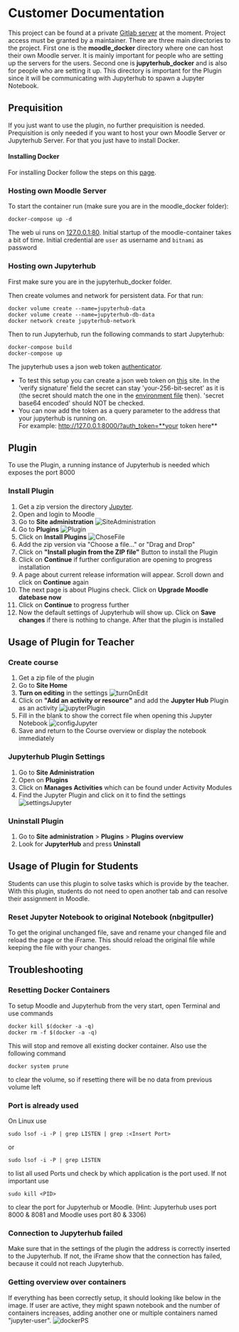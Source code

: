 # Customer Documentation
This project can be found at a private [Gitlab server](https://sopra.informatik.uni-stuttgart.de/kib3-student-projects/kib3-stupro-ss-22) at the moment.
Project access must be granted by a maintainer. There are three main directories to the project. First one is the __moodle_docker__ directory where one can host their own Moodle server. It is mainly important for people who are setting up the servers for the users. Second one is __jupyterhub_docker__ and is also for people who are setting it up. This directory is important for the Plugin since it will be communicating with Jupyterhub to spawn a Jupyter Notebook.

## Prequisition
If you just want to use the plugin, no further prequisition is needed.
Prequisition is only needed if you want to host your own Moodle Server or Jupyterhub Server.
For that you just have to install Docker. 

#### Installing Docker
For installing Docker follow the steps on this [page](https://docs.docker.com/get-docker/).

### Hosting own Moodle Server
To start the container run (make sure you are in the moodle_docker folder):  
```shell
docker-compose up -d
```
The web ui runs on [127.0.0.1:80](http://127.0.0.1:80). Initial startup of the moodle-container takes a bit of time. Initial credential are `user` as username and `bitnami` as password

### Hosting own Jupyterhub
First make sure you are in the jupyterhub_docker folder.

Then create volumes and network for persistent data. For that run:
```shell
docker volume create --name=jupyterhub-data
docker volume create --name=jupyterhub-db-data
docker network create jupyterhub-network
``` 

Then to run Jupyterhub, run the following commands to start Jupyterhub: 
```shell
docker-compose build
docker-compose up
``` 

The jupyterhub uses a json web token [authenticator](https://github.com/izihawa/jwtauthenticator_v2).  
- To test this setup you can create a json web token on [this](https://jwt.io/#debugger-io) site. 
In the 'verify signature' field the secret can stay 'your-256-bit-secret' as it is (the secret should match the one in the [environment file](.env) then).
'secret base64 encoded' should NOT be checked. 
- You can now add the token as a query parameter to the address that your jupyterhub is running on.  
For example: http://127.0.0.1:8000/?auth_token=**your token here**

## Plugin
To use the Plugin, a running instance of Jupyterhub is needed which exposes the port 8000
### Install Plugin
1. Get a zip version the directory [Jupyter](https://sopra.informatik.uni-stuttgart.de/kib3-student-projects/kib3-stupro-ss-22/-/tree/main/jupyter).
2. Open and login to Moodle
3. Go to __Site administration__ 
   ![SiteAdministration](images/siteAdmin.png)
4. Go to __Plugins__
   ![Plugin](images/plugin.png)
5. Click on __Install Plugins__
   ![ChoseFile](images/choseFile.png)
6. Add the zip version via "Choose a file..." or "Drag and Drop"
7. Click on __"Install plugin from the ZIP file"__ Button to install the Plugin
8. Click on __Continue__ if further configuration are opening to progress installation
9. A page about current release information will appear. Scroll down and click on __Continue__ again
10. The next page is about Plugins check. Click on __Upgrade Moodle datebase now__
11. Click on __Continue__ to progress further
12. Now the default settings of Jupyterhub will show up. Click on __Save changes__ if there is nothing to change. After that the plugin is installed

## Usage of Plugin for Teacher
### Create course
1. Get a zip file of the plugin
2. Go to __Site Home__
3. __Turn on editing__ in the settings
   ![turnOnEdit](images/turnOnEdit.png)
4. Click on __"Add an activity or resource"__ and add the __Jupyter Hub__ Plugin as an activity
   ![jupyterPlugin](images/jupyterPlugin.png)
5. Fill in the blank to show the correct file when opening this Jupyter Notebook
   ![configJupyter](images/configJupyter.png)
6. Save and return to the Course overview or display the notebook immediately

### Jupyterhub Plugin Settings
1. Go to __Site Administration__
2. Open on __Plugins__
3. Click on __Manages Activities__ which can be found under Activity Modules
4. Find the Jupyter Plugin and click on it to find the settings
   ![settingsJupyter](images/settingsJupyter.png)

### Uninstall Plugin
1. Go to __Site administration__ > __Plugins__ > __Plugins overview__
2. Look for __JupyterHub__ and press __Uninstall__

## Usage of Plugin for Students
Students can use this plugin to solve tasks which is provide by the teacher. With this plugin, students do not need to open another tab and can resolve their assignment in Moodle.

### Reset Jupyter Notebook to original Notebook (nbgitpuller)
To get the original unchanged file, save and rename your changed file and reload the page or the iFrame. This should reload the original file while keeping the file with your changes.

## Troubleshooting
### Resetting Docker Containers
To setup Moodle and Jupyterhub from the very start, open Terminal and use commands
```shell 
docker kill $(docker -a -q)
docker rm -f $(docker -a -q)
```
This will stop and remove all existing docker container. Also use the following command
```shell
docker system prune
```
to clear the volume, so if resetting there will be no data from previous volume left

### Port is already used
On Linux use
```shell
sudo lsof -i -P | grep LISTEN | grep :<Insert Port>
```
or 
```shell
sudo lsof -i -P | grep LISTEN
```
to list all used Ports und check by which application is the port used. If not important use
```shell
sudo kill <PID>
```
to clear the port for Jupyterhub or Moodle. (Hint: Jupyterhub uses port 8000 & 8081 and Moodle uses port 80 & 3306)

### Connection to Jupyterhub failed
Make sure that in the settings of the plugin the address is correctly inserted to the Jupyterhub. If not, the iFrame show that the connection has failed, because it could not reach Jupyterhub.

### Getting overview over containers
If everything has been correctly setup, it should looking like below in the image. If user are active, they might spawn notebook and the number of containers increases, adding another one or multiple containers named "jupyter-user".
![dockerPS](images/dockerPS.png)